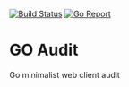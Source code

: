 [![Build Status](https://github.com/mlavergn/gosse/workflows/CI/badge.svg?branch=master)](https://github.com/mlavergn/goaudit/actions)
[![Go Report](https://goreportcard.com/badge/github.com/mlavergn/goaudit)](https://goreportcard.com/report/github.com/mlavergn/goaudit)

# GO Audit

Go minimalist web client audit
